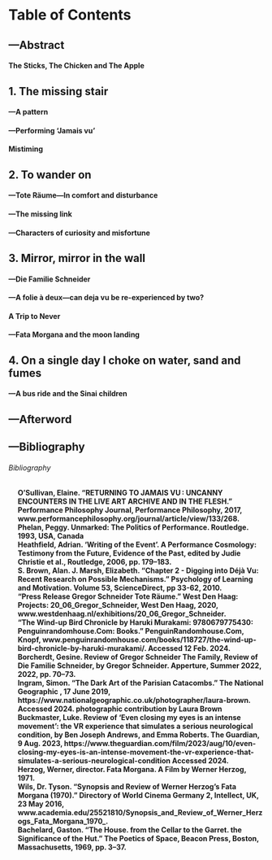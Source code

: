 <div id="toc">
    <h1>Table of Contents</h1> 
        <div id="abstract"><h2><a href="#abs">—Abstract</a></h2></div> 
        <h4><li>The Sticks, The Chicken and The Apple </li></h4> 
        <div id="chapter1">
            <h2><a href="#ch1">1. The missing stair</a></h2>
                <h4>—A pattern </h4>
                <h4>—Performing ‘Jamais vu’ </h4>
                <h4><li>Mistiming</li></h4>
        </div>
        <div id="chapter2">
            <h2><a href="#ch2">2. To wander on</a></h2>
                <h4>—Tote Räume—In comfort and disturbance</h4>
                <h4>—The missing link</h4>
                <h4>—Characters of curiosity and misfortune</h4>
        </div>
        <div id="chapter3">
            <h2><a href="#ch3">3. Mirror, mirror in the wall</a></h2>
                <h4>—Die Familie Schneider</h4>
                <h4>—A folie à deux—can deja vu be re-experienced by two?</h4>
                <h4><li>A Trip to Never</li></h4> 
                <h4>—Fata Morgana and the moon landing</h4>
        </div>
        <div id="chapter4">
            <h2><a href="#ch4">4. On a single day I choke on water, sand and fumes</a></h2>
                <h4>—A bus ride and the Sinai children</h4>
        </div>
        <div id="afterword"><h2><a href="#aft">—Afterword</a></h2></div>    
        <div id="bibliography"><h2><a href="#bibl">—Bibliography</a></h2></div>






<!-- <div id="note3">
<h2><a href="#n3">3—</a></h2>
<h4>‘In a Tokyo suburb, a young man named Toru Okada searches for his wife’s missing cat—and then for his wife as well—in a netherworld beneath the city’s placid surface. As these searches intersect, he encounters a bizarre group of allies and antagonists.’
Okada reaches this world through descending into the unusually deep dry well in an abandoned neighbour’s garden. There he once stays for days on end experiencing where his psychosis would take him to find what he has lost.</h4>
</div>

<div id="note4">
<h2><a href="#n4">4—</a></h2>
<h4>Individual experiences are not as individual as we thing they are. Now if that’s not a blow to the ego I don’t know what is.</h4>
</div> -->

 <!-- <div id="note5">
<h2><a href="#n5"><li>Shut up, I'm Having a Moment</li></a></h2>
<h4>It’s a warm August (or July) night and we are on the beach. We are five women, girls really, one of us is turning 15 and we all sitting on sunbeds on the sand, listening to music and talking. No one is around us, we’ve kept our distance from the neighbouring clubs and restaurants. As I’m listening to the conversation, suddenly I completely lose any interest in these people’s conversation. Their existence looses its reality and I hear a different music. Later they said I had a far-away look on my face. I strip naked and slowly walk into the water, as if feeling the air and water for the first time. They are calling for me but I don’t want to answer, if I do I’ll snap out and lose this opportunity to experience. Experience what exactly I don’t know, I just know it was important and that 7 years later this moment is still clear as day in my memory. Later my friends were very upset with me for doing what I did. When I told the about my moment the looked at me like I was crazy. I say that’s their problem.</h4>
</div> -->



<div id=bibl><h6>Bibliography</h6>
<h4 class=custom-font2 >
    <ul>
        <li id="reflist">O’Sullivan, Elaine. “RETURNING TO JAMAIS VU : UNCANNY ENCOUNTERS IN THE LIVE ART ARCHIVE AND IN THE FLESH.” Performance Philosophy Journal, Performance Philosophy, 2017, www.performancephilosophy.org/journal/article/view/133/268.</li>
        <li id="reflist">Phelan, Peggy. Unmarked: The Politics of Performance. Routledge. 1993, USA, Canada</li>
        <li id="reflist">Heathfield, Adrian. ‘Writing of the Event’. A Performance Cosmology: Testimony from the Future, Evidence of the Past, edited by Judie Christie et al., Routledge, 2006, pp. 179–183.</li>
        <li id="reflist">S. Brown, Alan. J. Marsh, Elizabeth. “Chapter 2 - Digging into Déjà Vu: Recent Research on Possible Mechanisms.” Psychology of Learning and Motivation. Volume 53, ScienceDirect, pp 33-62, 2010.</li>
        <li id="reflist">“Press Release Gregor Schneider Tote Räume.” West Den Haag: Projects: 20_06_Gregor_Schneider, West Den Haag, 2020, www.westdenhaag.nl/exhibitions/20_06_Gregor_Schneider.</li> 
        <li id="reflist">“The Wind-up Bird Chronicle by Haruki Murakami: 9780679775430: Penguinrandomhouse.Com: Books.” PenguinRandomhouse.Com, Knopf, www.penguinrandomhouse.com/books/118727/the-wind-up-bird-chronicle-by-haruki-murakami/. Accessed 12 Feb. 2024.</li>
        <li id="reflist">Borcherdt, Gesine. Review of Gregor Schneider The Family, Review of Die Familie Schneider, by Gregor Schneider. Apperture, Summer 2022, 2022, pp. 70–73.</li>
        <li id="reflist">Ingram, Simon. “The Dark Art of the Parisian Catacombs.” The National Geographic , 17 June 2019, https://www.nationalgeographic.co.uk/photographer/laura-brown. Accessed 2024. photographic contribution by Laura Brown</li>
        <li id="reflist">Buckmaster, Luke. Review of ‘Even closing my eyes is an intense movement’: the VR experience that simulates a serious neurological condition, by Ben Joseph Andrews, and Emma Roberts. The Guardian, 9 Aug. 2023, https://www.theguardian.com/film/2023/aug/10/even-closing-my-eyes-is-an-intense-movement-the-vr-experience-that-simulates-a-serious-neurological-condition Accessed 2024.</li>
        <li id="reflist">Herzog, Werner, director. Fata Morgana. A Film by Werner Herzog, 1971.</li>
        <li id="reflist">Wils, Dr. Tyson. “Synopsis and Review of Werner Herzog’s Fata Morgana (1970).” Directory of World Cinema Germany 2, Intellect, UK, 23 May 2016, www.academia.edu/25521810/Synopsis_and_Review_of_Werner_Herzogs_Fata_Morgana_1970_.</li>
        <li id="reflist">Bachelard, Gaston. “The House. from the Cellar to the Garret. the Significance of the Hut.” The Poetics of Space, Beacon Press, Boston, Massachusetts, 1969, pp. 3–37.</li>
    </ul>
</h4></div>
